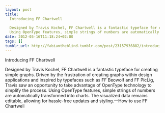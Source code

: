 ```yaml
---
layout: post
title: 
  Introducing FF Chartwell

  Designed by Travis Kochel, FF Chartwell is a fantastic typeface for creating simple graphs. Driven by the frustration of creating graphs within design applications and inspired by typefaces such as FF Beowolf and ­­FF PicLig, Travis saw an opportunity to take advantage of OpenType technology to simplify the process.
  Using OpenType features, simple strings of numbers are automatically transformed into charts. The visualized data remains editable, allowing for hassle-free updates and styling.
date: 2012-05-16T11:18:24+02:00
tags: []
tumblr_url: http://fabiantheblind.tumblr.com/post/23157936882/introducing-ff-chartwell-designed-by-travis
---
```

Introducing FF Chartwell

Designed by Travis Kochel, FF Chartwell is a fantastic typeface for creating simple graphs. Driven by the frustration of creating graphs within design applications and inspired by typefaces such as FF Beowolf and ­­FF PicLig, Travis saw an opportunity to take advantage of OpenType technology to simplify the process.
Using OpenType features, simple strings of numbers are automatically transformed into charts. The visualized data remains editable, allowing for hassle-free updates and styling.—How to use FF Chartwell
